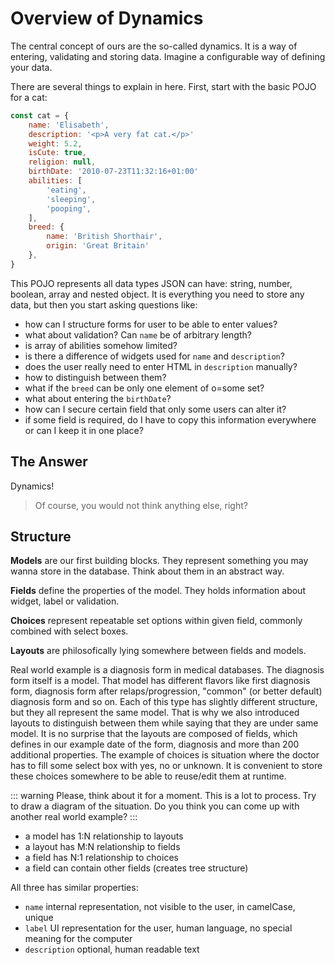 # Overview of Dynamics

The central concept of ours are the so-called dynamics. It is a way of entering, validating and storing data. Imagine a configurable way of defining your data.

There are several things to explain in here. First, start with the basic POJO for a cat:

```js
const cat = {
    name: 'Elisabeth',
    description: '<p>A very fat cat.</p>'
    weight: 5.2,
    isCute: true,
    religion: null,
    birthDate: '2010-07-23T11:32:16+01:00'
    abilities: [
        'eating',
        'sleeping',
        'pooping',
    ],
    breed: {
        name: 'British Shorthair',
        origin: 'Great Britain'
    },
}
```

This POJO represents all data types JSON can have: string, number, boolean, array and nested object. It is everything you need to store any data, but then you start asking questions like:

-  how can I structure forms for user to be able to enter values?
-  what about validation? Can `name` be of arbitrary length?
-  is array of abilities somehow limited?
-  is there a difference of widgets used for `name` and `description`?
-  does the user really need to enter HTML in `description` manually?
-  how to distinguish between them?
-  what if the `breed` can be only one element of o=some set?
-  what about entering the `birthDate`?
-  how can I secure certain field that only some users can alter it?
-  if some field is required, do I have to copy this information everywhere or can I keep it in one place?

## The Answer

Dynamics!

> Of course, you would not think anything else, right?

## Structure

**Models** are our first building blocks. They represent something you may wanna store in the database. Think about them in an abstract way.

**Fields** define the properties of the model. They holds information about widget, label or validation.

**Choices** represent repeatable set options within given field, commonly combined with select boxes.

**Layouts** are philosofically lying somewhere between fields and models.

Real world example is a diagnosis form in medical databases. The diagnosis form itself is a model. That model has different flavors like first diagnosis form, diagnosis form after relaps/progression, "common" (or better default) diagnosis form and so on. Each of this type has slightly different structure, but they all represent the same model. That is why we also introduced layouts to distinguish between them while saying that they are under same model. It is no surprise that the layouts are composed of fields, which defines in our example date of the form, diagnosis and more than 200 additional properties. The example of choices is situation where the doctor has to fill some select box with yes, no or unknown. It is convenient to store these choices somewhere to be able to reuse/edit them at runtime.

::: warning
Please, think about it for a moment. This is a lot to process. Try to draw a diagram of the situation. Do you think you can come up with another real world example?
:::

-  a model has 1:N relationship to layouts
-  a layout has M:N relationship to fields
-  a field has N:1 relationship to choices
-  a field can contain other fields (creates tree structure)

All three has similar properties:

-  `name` internal representation, not visible to the user, in camelCase, unique
-  `label` UI representation for the user, human language, no special meaning for the computer
-  `description` optional, human readable text

